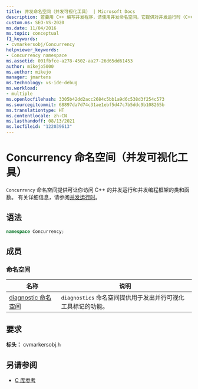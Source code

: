 ```yaml
---
title: 并发命名空间（并发可视化工具） | Microsoft Docs
description: 若要用 C++ 编写并发程序，请使用并发命名空间，它提供对并发运行时（C++ 的并发框架）的访问权限。
custom.ms: SEO-VS-2020
ms.date: 11/04/2016
ms.topic: conceptual
f1_keywords:
- cvmarkersobj/Concurrency
helpviewer_keywords:
- Concurrency namespace
ms.assetid: 001fbfce-a278-4502-aa27-26d65dd61453
author: mikejo5000
ms.author: mikejo
manager: jmartens
ms.technology: vs-ide-debug
ms.workload:
- multiple
ms.openlocfilehash: 3305b42dd2acc2684c5bb1a9d6c538d3f254c573
ms.sourcegitcommit: 68897da7d74c31ae1ebf5d47c7b5ddc9b108265b
ms.translationtype: HT
ms.contentlocale: zh-CN
ms.lasthandoff: 08/13/2021
ms.locfileid: "122039613"
---
```

# <a name="concurrency-namespace-concurrency-visualizer"></a>Concurrency 命名空间（并发可视化工具）
`Concurrency` 命名空间提供可让你访问 C++ 的并发运行和并发编程框架的类和函数。 有关详细信息，请参阅[并发运行时](/cpp/parallel/concrt/concurrency-runtime)。

## <a name="syntax"></a>语法

```cpp
namespace Concurrency;
```

## <a name="members"></a>成员

### <a name="namespaces"></a>命名空间

|名称|说明|
|----------|-----------------|
|[diagnostic 命名空间](../profiling/diagnostic-namespace.md)|`diagnostics` 命名空间提供用于发出并行可视化工具标记的功能。|

## <a name="requirements"></a>要求
 **标头：** cvmarkersobj.h

## <a name="see-also"></a>另请参阅
- [C 库参考](../profiling/c-library-reference.md)